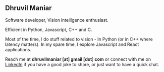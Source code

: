 ## Dhruvil Maniar

Software developer, Vision intelligence enthusiast.

Efficient in Python, Javascript, C++ and C.

Most of the time, I do stuff related to vision - In Python (or in C++ where latency matters). In my spare time, I explore Javascript and React applications.


Reach me at **dhruvilmaniar [at] gmail [dot] com** or connect with me on [LinkedIn](https://linkedin.com/in/dhruvilmaniar) if you have a good joke to share, or just want to have a quick chat.
